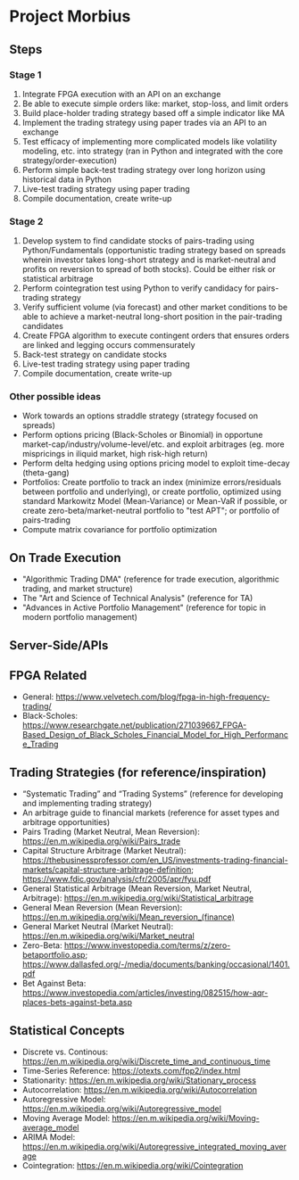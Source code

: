 # Project Morbius

## Steps
### Stage 1
1. Integrate FPGA execution with an API on an exchange
2. Be able to execute simple orders like: market, stop-loss, and limit orders
3. Build place-holder trading strategy based off a simple indicator like MA
4. Implement the trading strategy using paper trades via an API to an exchange
5. Test efficacy of implementing more complicated models like volatility modeling, etc. into strategy (ran in Python and integrated with the core strategy/order-execution)
6. Perform simple back-test trading strategy over long horizon using historical data in Python
7. Live-test trading strategy using paper trading
8. Compile documentation, create write-up 

### Stage 2
1. Develop system to find candidate stocks of pairs-trading using Python/Fundamentals (opportunistic trading strategy based on spreads wherein investor takes long-short strategy and is market-neutral and profits on reversion to spread of both stocks). Could be either risk or statistical arbitrage
2. Perform cointegration test using Python to verify candidacy for pairs-trading strategy
3. Verify sufficient volume (via forecast) and other market conditions to be able to achieve a market-neutral long-short position in the pair-trading candidates
4. Create FPGA algorithm to execute contingent orders that ensures orders are linked and legging occurs commensurately
5. Back-test strategy on candidate stocks
6. Live-test trading strategy using paper trading
7. Compile documentation, create write-up

### Other possible ideas
- Work towards an options straddle strategy (strategy focused on spreads)
- Perform options pricing (Black-Scholes or Binomial) in opportune market-cap/industry/volume-level/etc. and exploit arbitrages (eg. more mispricings in iliquid market, high risk-high return)
- Perform delta hedging using options pricing model to exploit time-decay (theta-gang)
- Portfolios: Create portfolio to track an index (minimize errors/residuals between portfolio and underlying), or create portfolio, optimized using standard Markowitz Model (Mean-Variance) or Mean-VaR if possible, or create zero-beta/market-neutral portfolio to "test APT"; or portfolio of pairs-trading
- Compute matrix covariance for portfolio optimization

## On Trade Execution
- "Algorithmic Trading DMA" (reference for trade execution, algorithmic trading, and market structure)
- The "Art and Science of Technical Analysis" (reference for TA)
- "Advances in Active Portfolio Management" (reference for topic in modern portfolio management)

## Server-Side/APIs 

## FPGA Related
- General: https://www.velvetech.com/blog/fpga-in-high-frequency-trading/
- Black-Scholes: https://www.researchgate.net/publication/271039667_FPGA-Based_Design_of_Black_Scholes_Financial_Model_for_High_Performance_Trading

## Trading Strategies (for reference/inspiration)
- “Systematic Trading” and “Trading Systems” (reference for developing and implementing trading strategy)
- An arbitrage guide to financial markets (reference for asset types and arbitrage opportunities)
- Pairs Trading (Market Neutral, Mean Reversion): https://en.m.wikipedia.org/wiki/Pairs_trade
- Capital Structure Arbitrage (Market Neutral): https://thebusinessprofessor.com/en_US/investments-trading-financial-markets/capital-structure-arbitrage-definition; https://www.fdic.gov/analysis/cfr/2005/apr/fyu.pdf
- General Statistical Arbitrage (Mean Reversion, Market Neutral, Arbitrage): https://en.m.wikipedia.org/wiki/Statistical_arbitrage
- General Mean Reversion (Mean Reversion): https://en.m.wikipedia.org/wiki/Mean_reversion_(finance)
- General Market Neutral (Market Neutral): https://en.m.wikipedia.org/wiki/Market_neutral
- Zero-Beta: https://www.investopedia.com/terms/z/zero-betaportfolio.asp; https://www.dallasfed.org/-/media/documents/banking/occasional/1401.pdf
- Bet Against Beta: https://www.investopedia.com/articles/investing/082515/how-aqr-places-bets-against-beta.asp

## Statistical Concepts
- Discrete vs. Continous: https://en.m.wikipedia.org/wiki/Discrete_time_and_continuous_time
- Time-Series Reference: https://otexts.com/fpp2/index.html
- Stationarity: https://en.m.wikipedia.org/wiki/Stationary_process
- Autocorrelation: https://en.m.wikipedia.org/wiki/Autocorrelation
- Autoregressive Model: https://en.m.wikipedia.org/wiki/Autoregressive_model
- Moving Average Model: https://en.m.wikipedia.org/wiki/Moving-average_model
- ARIMA Model: https://en.m.wikipedia.org/wiki/Autoregressive_integrated_moving_average
- Cointegration: https://en.m.wikipedia.org/wiki/Cointegration







